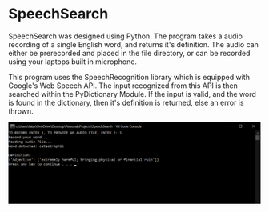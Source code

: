 # SpeechSearch

SpeechSearch was designed using Python. The program takes a audio recording of a single English word, and returns it's definition. The audio can either be prerecorded and placed in the file directory, or can be recorded using your laptops built in microphone. 

This program uses the SpeechRecognition library which is equipped with Google's Web Speech API. The input recognized from this API is then searched within the PyDictionary Module. If the input is valid, and the word is found in the dictionary, then it's definition is returned, else an error is thrown.


![alt text](https://github.com/faizanraso/SpeechSearch/blob/main/screenshot_1.png?raw=true)
